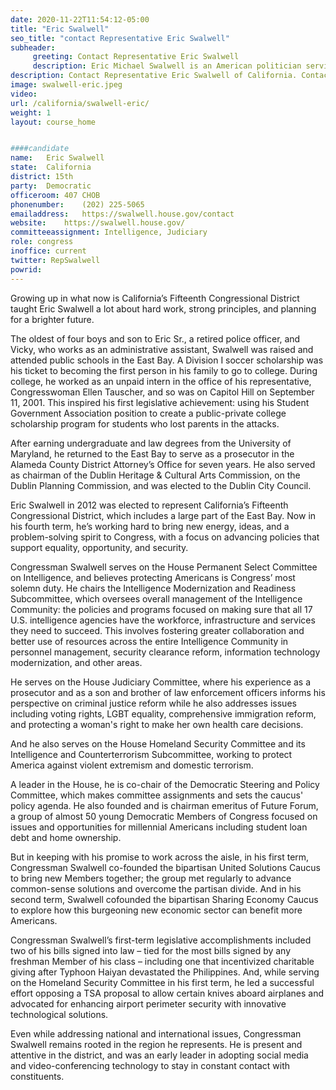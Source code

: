 ```yaml
---
date: 2020-11-22T11:54:12-05:00
title: "Eric Swalwell"
seo_title: "contact Representative Eric Swalwell"
subheader:
     greeting: Contact Representative Eric Swalwell 
     description: Eric Michael Swalwell is an American politician serving as the U.S. Representative for California's 15th congressional district since 2013. A member of the Democratic Party, his district covers most of eastern Alameda County and part of central Contra Costa County.
description: Contact Representative Eric Swalwell of California. Contact information for Eric Swalwell includes email address, phone number, and mailing address.
image: swalwell-eric.jpeg
video: 
url: /california/swalwell-eric/
weight: 1
layout: course_home


####candidate
name:	Eric Swalwell
state:	California
district: 15th
party:	Democratic
officeroom:	407 CHOB
phonenumber:	(202) 225-5065
emailaddress:	https://swalwell.house.gov/contact
website:	https://swalwell.house.gov/
committeeassignment: Intelligence, Judiciary
role: congress
inoffice: current
twitter: RepSwalwell
powrid: 
---
```


Growing up in what now is California’s Fifteenth Congressional District taught Eric Swalwell a lot about hard work, strong principles, and planning for a brighter future.

The oldest of four boys and son to Eric Sr., a retired police officer, and Vicky, who works as an administrative assistant, Swalwell was raised and attended public schools in the East Bay. A Division I soccer scholarship was his ticket to becoming the first person in his family to go to college. During college, he worked as an unpaid intern in the office of his representative, Congresswoman Ellen Tauscher, and so was on Capitol Hill on September 11, 2001. This inspired his first legislative achievement: using his Student Government Association position to create a public-private college scholarship program for students who lost parents in the attacks.

After earning undergraduate and law degrees from the University of Maryland, he returned to the East Bay to serve as a prosecutor in the Alameda County District Attorney’s Office for seven years.  He also served as chairman of the Dublin Heritage & Cultural Arts Commission, on the Dublin Planning Commission, and was elected to the Dublin City Council.

Eric Swalwell in 2012 was elected to represent California’s Fifteenth Congressional District, which includes a large part of the East Bay. Now in his fourth term, he’s working hard to bring new energy, ideas, and a problem-solving spirit to Congress, with a focus on advancing policies that support equality, opportunity, and security.

Congressman Swalwell serves on the House Permanent Select Committee on Intelligence, and believes protecting Americans is Congress’ most solemn duty. He chairs the Intelligence Modernization and Readiness Subcommittee, which oversees overall management of the Intelligence Community: the policies and programs focused on making sure that all 17 U.S. intelligence agencies have the workforce, infrastructure and services they need to succeed. This involves fostering greater collaboration and better use of resources across the entire Intelligence Community in personnel management, security clearance reform, information technology modernization, and other areas. 

He serves on the House Judiciary Committee, where his experience as a prosecutor and as a son and brother of law enforcement officers informs his perspective on criminal justice reform while he also addresses issues including voting rights, LGBT equality, comprehensive immigration reform, and protecting a woman's right to make her own health care decisions. 

And he also serves on the House Homeland Security Committee and its Intelligence and Counterterrorism Subcommittee, working to protect America against violent extremism and domestic terrorism.

A leader in the House, he is co-chair of the Democratic Steering and Policy Committee, which makes committee assignments and sets the caucus' policy agenda. He also founded and is chairman emeritus of Future Forum, a group of almost 50 young Democratic Members of Congress focused on issues and opportunities for millennial Americans including student loan debt and home ownership. 

But in keeping with his promise to work across the aisle, in his first term, Congressman Swalwell co-founded the bipartisan United Solutions Caucus to bring new Members together; the group met regularly to advance common-sense solutions and overcome the partisan divide. And in his second term, Swalwell cofounded the bipartisan Sharing Economy Caucus to explore how this burgeoning new economic sector can benefit more Americans.

Congressman Swalwell’s first-term legislative accomplishments included two of his bills signed into law – tied for the most bills signed by any freshman Member of his class – including one that incentivized charitable giving after Typhoon Haiyan devastated the Philippines. And, while serving on the Homeland Security Committee in his first term, he led a successful effort opposing a TSA proposal to allow certain knives aboard airplanes and advocated for enhancing airport perimeter security with innovative technological solutions.

Even while addressing national and international issues, Congressman Swalwell remains rooted in the region he represents. He is present and attentive in the district, and was an early leader in adopting social media and video-conferencing technology to stay in constant contact with constituents.